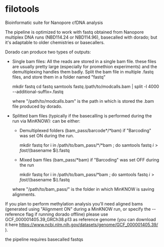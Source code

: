 # filotools
Bioinformatic suite for Nanopore cfDNA analysis

The pipeline is optimized to work with fastq obtained from Nanopore multiplex DNA runs (NBD114.24 or NBD114.96), basecalled with dorado; but it's adaptable to older chemistries or basecallers.

Dorado can produce two types of outputs:

- Single bam files: 
  All the reads are stored in a single bam file. these files are usually pretty large (especially for promethion experiments) and the demultiplexing handles them badly.
  Split the bam file in multiple .fastq files, and store them in a folder named "fastq"

  mkdir fastq
  cd fastq
  samtools fastq /path/to/modcalls.bam | split -l 4000 --additional-suffix=.fastq

  where "/path/to/modcalls.bam" is the path in which is stored the .bam file produced by dorado.


- Splitted bam files (typically if the basecalling is performed during the run via MinKNOW):
  can be either:
    - Demultiplexed folders (bam_pass/barcode*/*bam) if "Barcoding" was set ON during the run.
      
      mkdir fastq
      for i in /path/to/bam_pass/*/*bam ; do samtools fastq $i > fast/$(basename $i).fastq
      
    - Mixed bam files (bam_pass/*bam) if "Barcoding" was set OFF during the run
      
      mkdir fastq
      for i in /path/to/bam_pass/*bam ; do samtools fastq $i > fast/$(basename $i).fastq

  where "/path/to/bam_pass/" is the folder in which MinKNOW is saving alignments.

If you plan to perform methylation analysis you'll need aligned bams (generated using "Alignment ON" during a MinKNOW run, or specify the --reference flag if running dorado offline) 
please use GCF_000001405.39_GRCh38.p13 as reference genome (you can download it here https://www.ncbi.nlm.nih.gov/datasets/genome/GCF_000001405.39/ ).


the pipeline requires basecalled fastqs
